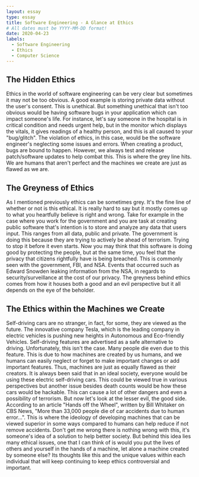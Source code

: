 ```yaml
---
layout: essay
type: essay
title: Software Engineering - A Glance at Ethics
# All dates must be YYYY-MM-DD format!
date: 2020-04-23
labels:
  - Software Engineering
  - Ethics
  - Computer Science
---
```


## The Hidden Ethics
Ethics in the world of software engineering can be very clear but sometimes it may not be too obvious. A good example is
storing private data without the user's consent. This is unethical. But something unethical that isn't too obvious would be having software bugs in your application which can impact someone's life. For instance, let's say
someone in the hospital is in critical condition and needs urgent help, but in the monitor which displays the vitals, it gives readings of a healthy person, and this is all caused to your "bug/glitch". The violation of ethics, in this case, would be
the software engineer's neglecting some issues and errors. When creating a product, bugs are bound to happen. However, we always test and release patch/software updates to help combat this. This is where the grey line hits. We are humans that aren't perfect
and the machines we create are just as flawed as we are. 


## The Greyness of Ethics
As I mentioned previously ethics can be sometimes grey. It's the fine line of whether or not is this ethical. It is really
hard to say but it mostly comes up to what you heartfully believe is right and wrong. Take for example in the case
where you work for the government and you are task at creating public software that's intention is to store and analyze any data that users input. This ranges from all data, public and private. The government is doing this
because they are trying to actively be ahead of terrorism. Trying to stop it before it even starts. Now you may think
that this software is doing good by protecting the people, but at the same time, you feel that the privacy that citizens
rightfully have is being breached. This is commonly seen with the government, FBI, and NSA. Events that occurred such as Edward Snowden leaking information from the NSA, in regards to security/surveillance at the cost of our privacy.
The greyness behind ethics comes from how it houses both a good and an evil perspective but it all depends on the eye of 
the beholder.


## The Ethics within the Machines we Create 
Self-driving cars are no stranger, in fact, for some, they are viewed as the future. The innovative company Tesla, which is the leading company in electric vehicles is pushing new heights in Autonomous and Eco-friendly Vehicles. Self-driving 
features are advertised as a safe alternative to driving. Unfortunately, this isn't the case. Many people die even due to this
feature. This is due to how machines are created by us humans, and we humans can easily neglect or forget to make important changes or add important features. Thus, machines are just as equally flawed as their creators. It is always been said that
in an ideal society, everyone would be using these electric self-driving cars. This could be viewed true in various perspectives
but another issue besides death counts would be how these cars would be hackable. This can cause a lot of other dangers
and even a possibility of terrorism. But now let's look at the lesser evil, the good side. According to an article "Hands off the
Wheel", written by Bill Whitaker on CBS News, "More than 33,000 people die of car accidents due to human error...". This is where
the ideology of developing machines that can be viewed superior in some ways compared to humans can help reduce if not remove
accidents. Don't get me wrong there is nothing wrong with this, it's someone's idea of a solution to help better society. But behind
this idea lies many ethical issues, one that I can think of is would you put the lives of others and yourself in the hands of a machine, let alone a machine created by someone else? Its thoughts like this and the unique values within each individual that will keep continuing to keep ethics controversial and important.